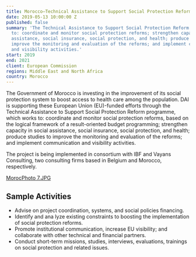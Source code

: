 ```yaml
---
title: Morocco—Technical Assistance to Support Social Protection Reform
date: 2019-05-13 10:00:00 Z
published: false
summary: 'The Technical Assistance to Support Social Protection Reform programme works
  to: coordinate and monitor social protection reforms; strengthen capacity in social
  assistance, social insurance, social protection, and health; produce studies to
  improve the monitoring and evaluation of the reforms; and implement communication
  and visibility activities.'
start: 2019
end: 2021
client: European Commission
regions: Middle East and North Africa
country: Morocco
---
```


The Government of Morocco is investing in the improvement of its social protection system to boost access to health care among the population. DAI is supporting these European Union (EU)-funded efforts through the Technical Assistance to Support Social Protection Reform programme, which works to: coordinate and monitor social protection reforms, based on the logical framework of a result-oriented budget programming; strengthen capacity in social assistance, social insurance, social protection, and health; produce studies to improve the monitoring and evaluation of the reforms; and implement communication and visibility activities.

The project is being implemented in consortium with IBF and Vayans Consulting, two consulting firms based in Belgium and Morocco, respectively.

[MorocPhoto 7.JPG](/uploads/MorocPhoto%207.JPG)

## Sample Activities

* Advise on project coordination, systems, and social policies financing.
* Identify and ana
lyze existing constraints to boosting the implementation of social protection reforms.
* Promote institutional communication, increase EU visibility; and collaborate with other technical and financial partners.
* Conduct short-term missions, studies, interviews, evaluations, trainings on social protection and related issues.